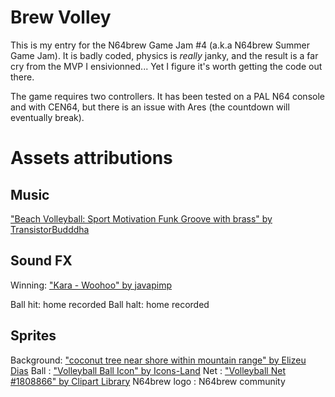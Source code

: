# Brew Volley

This is my entry for the N64brew Game Jam #4 (a.k.a N64brew Summer Game Jam). It is badly coded, physics is *really* janky, and the result is a far cry from the MVP I ensivionned... Yet I figure it's worth getting the code out there.

The game requires two controllers.
It has been tested on a PAL N64 console and with CEN64, but there is an issue with Ares (the countdown will eventually break).


# Assets attributions

## Music

["Beach Volleyball: Sport Motivation Funk Groove with brass" by TransistorBudddha](https://www.jamendo.com/track/1647015/beach-volleyball-sport-motivation-funk-groove-with-brass)

## Sound FX

Winning: ["Kara - Woohoo" by javapimp](https://freesound.org/people/javapimp/sounds/439073/)

Ball hit: home recorded
Ball halt: home recorded

## Sprites

Background: ["coconut tree near shore within mountain range" by Elizeu Dias](https://unsplash.com/photos/RN6ts8IZ4_0)
Ball : ["Volleyball Ball Icon" by Icons-Land](https://www.softicons.com/sport-icons/vista-sport-icons-by-icons-land/volleyball-ball-icon)
Net : ["Volleyball Net #1808866" by Clipart Library](https://clipart-library.com/clipart/qTBobMAAc.htm)
N64brew logo : N64brew community